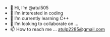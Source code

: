 - 👋 Hi, I’m @atul505
- 👀 I’m interested in coding
- 🌱 I’m currently learning C++
- 💞️ I’m looking to collaborate on ...
- 📫 How to reach me ... atulp2285@gmail.com

<!---
atul505/atul505 is a ✨ special ✨ repository because its `README.md` (this file) appears on your GitHub profile.
You can click the Preview link to take a look at your changes.
--->
